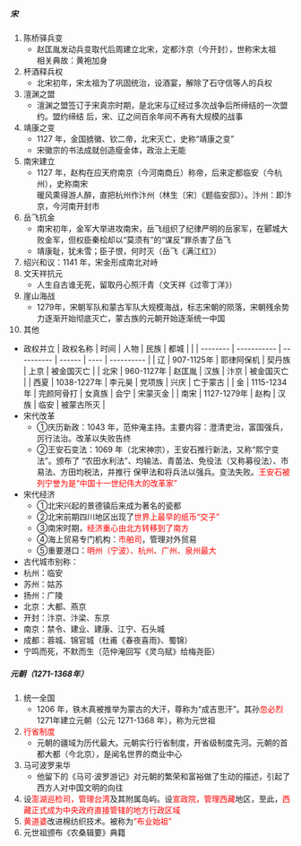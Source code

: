 ##### 宋

1. 陈桥驿兵变
   - 赵匡胤发动兵变取代后周建立北宋，定都汴京（今开封），世称宋太祖  
   相关典故：黄袍加身
2. 杯酒释兵权
   - 北宋初年，宋太祖为了巩固统治，设酒宴，解除了石守信等人的兵权
3. 澶渊之盟
   - 澶渊之盟签订于宋真宗时期，是北宋与辽经过多次战争后所缔结的一次盟约。盟约缔结 后，宋、辽之间百余年间不再有大规模的战事
4. 靖康之变
   - 1127 年，金国掳徽、钦二帝，北宋灭亡，史称“靖康之变”
   - 宋徽宗的书法成就创造瘦金体，政治上无能
5. 南宋建立
   - 1127 年，赵构在应天府南京（今河南商丘）称帝，后来定都临安（今杭州），史称南宋  
   暖风熏得游人醉，直把杭州作汴州（林生〔宋〕《题临安邸》）。汴州：即汴京，今河南开封市
6. 岳飞抗金
   - 南宋初年，金军大举进攻南宋，岳飞组织了纪律严明的岳家军，在郾城大败金军，但权臣秦桧却以“莫须有”的“谋反”罪杀害了岳飞
   - 靖康耻，犹未雪；臣子恨，何时灭（岳飞《满江红》）
7. 绍兴和议：1141 年，宋金形成南北对峙
8. 文天祥抗元
   - 人生自古谁无死，留取丹心照汗青（文天祥《过零丁洋》）
9. 崖山海战
   - 1279年，宋朝军队和蒙古军队大规模海战，标志宋朝的陨落，宋朝残余势力逐渐开始彻底灭亡，蒙古族的元朝开始逐渐统一中国
10. 其他
   - 政权并立
    | 政权名称 | 时间        | 人物       | 民族   | 都城 |            |
    | -------- | ----------- | ---------- | ------ | ---- | ---------- |
    | 辽       | 907-1125年  | 耶律阿保机 | 契丹族 | 上京 | 被金国灭亡 |
    | 北宋     | 960-1127年  | 赵匡胤     | 汉族   | 汴京 | 被金国灭亡 |
    | 西夏     | 1038-1227年 | 李元昊     | 党项族 | 兴庆 | 亡于蒙古   |
    | 金       | 1115-1234年 | 完颜阿骨打 | 女真族 | 会宁 | 宋蒙灭金   |
    | 南宋     | 1127-1279年 | 赵构       | 汉族   | 临安 | 被蒙古所灭 |
   - 宋代改革
      - ①庆历新政：1043 年，范仲淹主持。主要内容：澄清吏治，富国强兵，厉行法治。改革以失败告终
      - ②王安石变法：1069 年（北宋神宗），王安石推行新法，又称“熙宁变法”。颁布了 “农田水利法”、均输法、青苗法、免役法（又称募役法）、市易法、方田均税法，并推行 保甲法和将兵法以强兵。变法失败。<font color=red>王安石被列宁誉为是“中国十一世纪伟大的改革家”</font>
   - 宋代经济
      - ①北宋兴起的景德镇后来成为著名的瓷都
      - ②北宋前期四川地区出现了<font color=red>世界上最早的纸币“交子”</font>
      - ③南宋时期，<font color=red>经济重心由北方转移到了南方</font>
      - ④海上贸易专门机构：<font color=red>市舶司</font>，管理对外贸易
      - ⑤重要港口：<font color=red>明州（宁波）、杭州、广州、泉州最大</font>
- 古代城市别称：
- 杭州：临安
- 苏州：姑苏
- 扬州：广陵
- 北京：大都、燕京
- 开封：汴京、汴梁、东京
- 南京：禁令、建业、建康、江宁、石头城
- 成都：蓉城、锦官城（杜甫《春夜喜雨》、蜀锦）
- 宁鸣而死，不默而生（范仲淹回写《灵乌赋》给梅尧臣）

##### 元朝（1271-1368年）

1. 统一全国
   - 1206 年，铁木真被推举为蒙古的大汗，尊称为“成吉思汗”。其孙<font color=red>忽必烈</font>1271年建立元朝（公元 1271-1368 年），称为元世祖
2. <font color=red>行省制度</font>
   - 元朝的疆域为历代最大。元朝实行行省制度，开省级制度先河。元朝的首都大都（今北京），是闻名世界的商业中心
3. 马可波罗来华
   - 他留下的《马可·波罗游记》对元朝的繁荣和富裕做了生动的描述，引起了西方人对中国文明的向往
4. 设<font color=red>澎湖巡检司，管理台湾</font>及其附属岛屿。设<font color=red>宣政院，管理西藏</font>地区，至此，<font color=red>西藏正式成为中央政府直接管辖的地方行政区域</font>
5. <font color=red>黄道婆</font>改进棉纺织技术。被称为<font color=red>“布业始祖”</font>
6. 元世祖颁布《农桑辑要》典籍